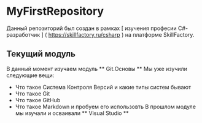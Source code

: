 # MyFirstRepository
Данный репозиторий был создан в рамках [ изучения професии C#-разработчик ] ( https://skillfactory.ru/csharp ) на платформе SkillFactory.
## Текущий модуль
В данный момент изучаем модуль ** Git.Основы **
Мы уже изучили следующие вещи:
* Что такое Система Контроля Версий и какие типы систем бывают
* Что такое Git
* Что такое GitHub
* Что такое Markdown и пробуем его использовть
В прошлом модуле мы изучали и осваивали ** Visual Studio **
